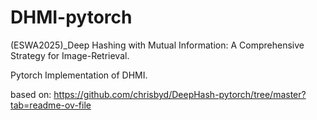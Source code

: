 # DHMI-pytorch
(ESWA2025)_Deep Hashing with Mutual Information: A Comprehensive Strategy for Image-Retrieval.

Pytorch Implementation of DHMI. 

based on: https://github.com/chrisbyd/DeepHash-pytorch/tree/master?tab=readme-ov-file
